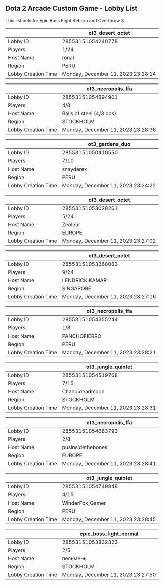 ## Dota 2 Arcade Custom Game - Lobby List

This list only for Epic Boss Fight Reborn and Overthrow 3

|  | ot3_desert_octet |
| ------ | ------ |
| Lobby ID | 28553151054240778 |
| Players | 1/24 |
| Host Name | ronal |
| Region | PERU |
| Lobby Creation Time | Monday, December 11, 2023 23:28:14 |


|  | ot3_necropolis_ffa |
| ------ | ------ |
| Lobby ID | 28553151054594901 |
| Players | 4/8 |
| Host Name | Balls of steel (4/3 pos) |
| Region | STOCKHOLM |
| Lobby Creation Time | Monday, December 11, 2023 23:28:36 |


|  | ot3_gardens_duo |
| ------ | ------ |
| Lobby ID | 28553151050410550 |
| Players | 7/10 |
| Host Name | snayderex |
| Region | PERU |
| Lobby Creation Time | Monday, December 11, 2023 23:24:22 |


|  | ot3_desert_octet |
| ------ | ------ |
| Lobby ID | 28553151053028261 |
| Players | 5/24 |
| Host Name | Zeoleur |
| Region | EUROPE |
| Lobby Creation Time | Monday, December 11, 2023 23:27:02 |


|  | ot3_desert_octet |
| ------ | ------ |
| Lobby ID | 28553151053268063 |
| Players | 9/24 |
| Host Name | LENDRICK KAMAR |
| Region | SINGAPORE |
| Lobby Creation Time | Monday, December 11, 2023 23:27:16 |


|  | ot3_necropolis_ffa |
| ------ | ------ |
| Lobby ID | 28553151054355244 |
| Players | 1/8 |
| Host Name | PANCHOFIERRO |
| Region | PERU |
| Lobby Creation Time | Monday, December 11, 2023 23:28:21 |


|  | ot3_jungle_quintet |
| ------ | ------ |
| Lobby ID | 28553151054519768 |
| Players | 7/15 |
| Host Name | Chandideadmoon |
| Region | STOCKHOLM |
| Lobby Creation Time | Monday, December 11, 2023 23:28:31 |


|  | ot3_necropolis_ffa |
| ------ | ------ |
| Lobby ID | 28553151054683793 |
| Players | 2/8 |
| Host Name | pusinsidethebones |
| Region | EUROPE |
| Lobby Creation Time | Monday, December 11, 2023 23:28:41 |


|  | ot3_jungle_quintet |
| ------ | ------ |
| Lobby ID | 28553151054749848 |
| Players | 4/15 |
| Host Name | WinderFox_Gamer |
| Region | PERU |
| Lobby Creation Time | Monday, December 11, 2023 23:28:45 |


|  | epic_boss_fight_normal |
| ------ | ------ |
| Lobby ID | 28553151053832323 |
| Players | 2/5 |
| Host Name | пельмень |
| Region | STOCKHOLM |
| Lobby Creation Time | Monday, December 11, 2023 23:27:50 |


